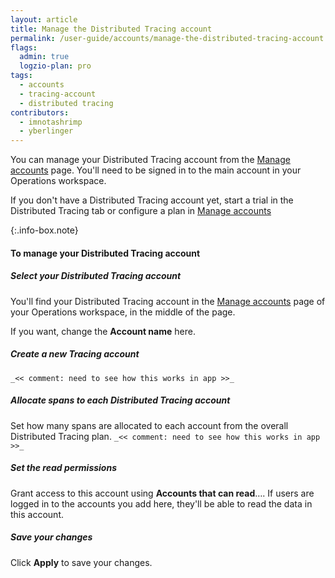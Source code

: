 ```yaml
---
layout: article
title: Manage the Distributed Tracing account
permalink: /user-guide/accounts/manage-the-distributed-tracing-account.html
flags:
  admin: true
  logzio-plan: pro
tags:
  - accounts
  - tracing-account
  - distributed tracing
contributors:
  - imnotashrimp
  - yberlinger
---
```


You can manage your Distributed Tracing account
from the [Manage accounts](https://app.logz.io/#/dashboard/settings/manage-accounts) page.
You'll need to be signed in to the main account in your Operations workspace.

If you don't have a Distributed Tracing account yet, start a trial in the Distributed Tracing tab or configure a plan in [Manage accounts](https://app.logz.io/#/dashboard/settings/manage-accounts)
<!-- reach out to your account manager or email [the Sales team](mailto:sales@logz.io).-->
{:.info-box.note}

#### To manage your Distributed Tracing account

<div class="tasklist">

##### Select your Distributed Tracing account

You'll find your Distributed Tracing account
in the [Manage accounts](https://app.logz.io/#/dashboard/settings/manage-accounts) page
of your Operations workspace,
in the middle of the page.

If you want, change the **Account name** here.


##### Create a new Tracing account

`_<< comment: need to see how this works in app >>_`



##### Allocate spans to each Distributed Tracing account

Set how many spans are allocated to each account from the overall Distributed Tracing plan. 
`_<< comment: need to see how this works in app >>_`

##### Set the read permissions

Grant access to this account using **Accounts that can read**….
If users are logged in to the accounts you add here,
they'll be able to read the data in this account.


##### Save your changes

Click **Apply** to save your changes.

</div>

